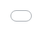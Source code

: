 ```yaml
---
layout: default
title: API Documentation
nav_order: 5
---
```


<iframe title="API Documentation" src="./api/" style="width: 100%; position: absolute; border: none; left: 0; top: 0; right: 0; height: 100vh"></iframe>
